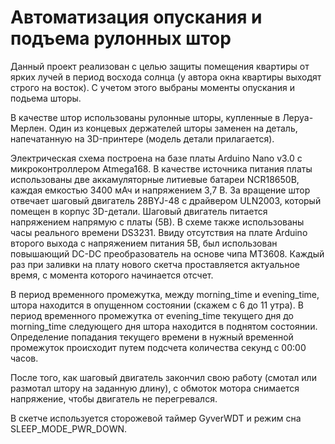 # Автоматизация опускания и подъема рулонных штор

Данный проект реализован с целью защиты помещения квартиры от ярких лучей в период восхода солнца (у автора 
окна квартиры выходят строго на восток). С учетом этого выбраны моменты опускания и подьема шторы.

В качестве штор использованы рулонные шторы, купленные в Леруа-Мерлен. Один из концевых держателей шторы
заменен на деталь, напечатанную на 3D-принтере (модель детали прилагается).

Электрическая схема построена на базе платы Arduino Nano v3.0 с микроконтроллером Atmega168. 
В качестве источника питания платы использованы две аккамуляторные литиевые батареи NCR18650B, каждая 
емкостью 3400 мАч и напряжением 3,7 В. За вращение штор отвечает шаговый двигатель 28BYJ-48 с драйвером ULN2003, который помещен 
в корпус 3D-детали. Шаговый двигатель питается напряжением напрямую с платы (5В).
В схеме также использованы часы реального времени DS3231. Ввиду отсутствия на плате Arduino второго выхода с 
напряжением питания 5В, был использован повышающий DC-DC преобразователь на основе чипа MT3608. 
Каждый раз при заливки на плату нового скетча проставляется актуальное время, с момента которого начинается отсчет.

В период временного промежутка, между morning_time и evening_time, штора находится в опущенном 
состоянии (скажем с 6 до 11 утра). В период временного  промежутка от evening_time текущего 
дня до morning_time следующего дня штора находится в поднятом состоянии. Определение попадания текущего 
времени в нужный временной промежуток происходит путем подсчета количества секунд с 00:00 часов.

После того, как шаговый двигатель закончил свою работу (смотал или размотал штору на заданную длину), с обмоток
мотора снимается напряжение, чтобы двигатель не перегревался.

В скетче используется сторожевой таймер GyverWDT и режим сна SLEEP_MODE_PWR_DOWN.
